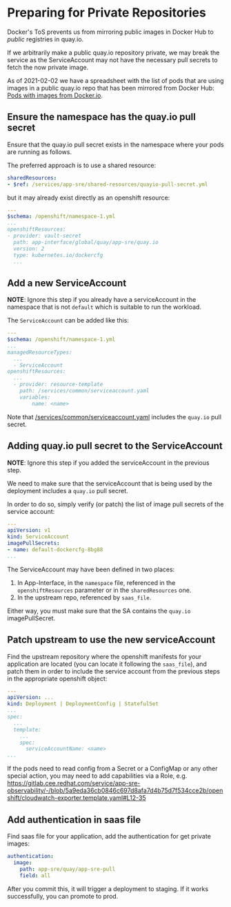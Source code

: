 # Preparing for Private Repositories

Docker's ToS prevents us from mirroring public images in Docker Hub to *public* registries in quay.io.

If we arbitrarily make a public quay.io repository private, we may break the service as the ServiceAccount may not have the necessary pull secrets to fetch the now private image.

As of 2021-02-02 we have a spreadsheet with the list of pods that are using images in a public quay.io repo that has been mirrored from Docker Hub: [Pods with images from Docker.io](https://docs.google.com/spreadsheets/d/1Z7BfIyGFMZXBJCVk2i-Zt8l15-dKjFjmfSMbEaqkg0o/edit#gid=2077173594).

## Ensure the namespace has the quay.io pull secret

Ensure that the quay.io pull secret exists in the namespace where your pods are running as follows.

The preferred approach is to use a shared resource:

```yaml
sharedResources:
- $ref: /services/app-sre/shared-resources/quayio-pull-secret.yml
```

but it may already exist directly as an openshift resource:

```yaml
---
$schema: /openshift/namespace-1.yml
...
openshiftResources:
- provider: vault-secret
  path: app-interface/global/quay/app-sre/quay.io
  version: 2
  type: kubernetes.io/dockercfg
  ...
```

## Add a new ServiceAccount

**NOTE**: Ignore this step if you already have a serviceAccount in the namespace that is not `default` which is suitable to run the workload.

The `ServiceAccount` can be added like this:

```yaml
---
$schema: /openshift/namespace-1.yml
...
managedResourceTypes:
  ...
  - ServiceAccount
openshiftResources:
  ...
  - provider: resource-template
    path: /services/common/serviceaccount.yaml
    variables:
        name: <name>
```

Note that [/services/common/serviceaccount.yaml](https://gitlab.cee.redhat.com/service/app-interface/-/blob/95eb17194b2bd801b5fc77a1b041f0b42d2344b0/resources/services/common/serviceaccount.yaml#L6) includes the `quay.io` pull secret.

## Adding quay.io pull secret to the ServiceAccount

**NOTE**: Ignore this step if you added the serviceAccount in the previous step.

We need to make sure that the serviceAccount that is being used by the deployment includes a `quay.io` pull secret.

In order to do so, simply verify (or patch) the list of image pull secrets of the service account:

```yaml
---
apiVersion: v1
kind: ServiceAccount
imagePullSecrets:
- name: default-dockercfg-8bg88
...
```

The ServiceAccount may have been defined in two places:

1. In App-Interface, in the `namespace` file, referenced in the `openshiftResources` parameter or in the `sharedResources` one.
1. In the upstream repo, referenced by `saas_file`.

Either way, you must make sure that the SA contains the `quay.io` imagePullSecret.

## Patch upstream to use the new serviceAccount

Find the upstream repository where the openshift manifests for your application are located (you can locate it following the `saas_file`), and patch them in order to include the service account from the previous steps in the appropriate openshift object:

```yaml
---
apiVersion: ...
kind: Deployment | DeploymentConfig | StatefulSet
...
spec:
  ...
  template:
    ...
    spec:
      serviceAccountName: <name>
...
```

If the pods need to read config from a Secret or a ConfigMap or any other special action, you may need to add capabilities via a Role, e.g. https://gitlab.cee.redhat.com/service/app-sre-observability/-/blob/5a9eda36cb0846c697d8afa7d4b75d7f534cce2b/openshift/cloudwatch-exporter.template.yaml#L12-35


## Add authentication in saas file

Find saas file for your application, add the authentication for get private images:

```yaml
authentication:
  image:
    path: app-sre/quay/app-sre-pull
    field: all
```

After you commit this, it will trigger a deployment to staging. If it works successfully, you can promote to prod.
